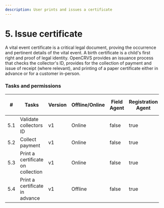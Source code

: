 ```yaml
---
description: User prints and issues a certificate
---
```


# 5. Issue certificate

A vital event certificate is a critical legal document, proving the occurrence and pertinent details of the vital event. A birth certificate is a child's first right and proof of legal identity. OpenCRVS provides an issuance process that checks the collector's ID, provides for the collection of payment and issue of receipt (where relevant), and printing of a paper certificate either in advance or for a customer in-person.

### Tasks and permissions

<table><thead><tr><th>#</th><th>Tasks</th><th>Version</th><th>Offline/Online</th><th data-type="checkbox">Field Agent</th><th data-type="checkbox">Registration Agent</th><th data-type="checkbox">Registrar</th><th data-type="checkbox">National Registrar</th><th data-type="checkbox">Performance Manager</th><th data-type="checkbox">Local System Admin</th><th data-type="checkbox">National System Admin</th></tr></thead><tbody><tr><td>5.1</td><td>Validate collectors ID</td><td>v1</td><td>Online</td><td>false</td><td>true</td><td>true</td><td>true</td><td>false</td><td>false</td><td>false</td></tr><tr><td>5.2</td><td>Collect payment</td><td>v1</td><td>Online</td><td>false</td><td>true</td><td>true</td><td>true</td><td>false</td><td>false</td><td>false</td></tr><tr><td>5.3</td><td>Print a certificate on collection</td><td>v1</td><td>Online</td><td>false</td><td>true</td><td>true</td><td>true</td><td>false</td><td>false</td><td>false</td></tr><tr><td>5.4</td><td>Print a certificate in advance</td><td>v1</td><td>Offline</td><td>false</td><td>true</td><td>true</td><td>true</td><td>false</td><td>false</td><td>false</td></tr></tbody></table>
